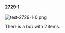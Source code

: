 #### 2729-1
![test-2729-1-0.png](https://github.com/lil-lab/nlvr/raw/master/nlvr/test/images/3/test-2729-1-0.png "test-2729-1-0.png")

There is a box with 2 items.